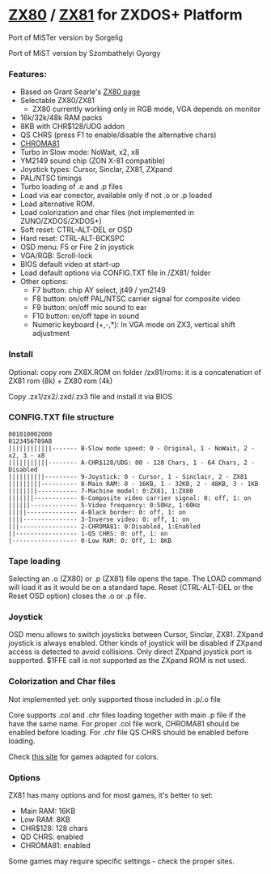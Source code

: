 # [ZX80](https://en.wikipedia.org/wiki/ZX80) / [ZX81](https://en.wikipedia.org/wiki/ZX81) for ZXDOS+ Platform

Port of MiSTer version by Sorgelig

Port of MiST version by Szombathelyi Gyorgy

### Features:
- Based on Grant Searle's [ZX80 page](http://searle.x10host.com/zx80/zx80.html)
- Selectable ZX80/ZX81
  + ZX80 currently working only in RGB mode, VGA depends on monitor
- 16k/32k/48k RAM packs
- 8KB with CHR$128/UDG addon
- QS CHRS (press F1 to enable/disable the alternative chars) 
- [CHROMA81](http://www.fruitcake.plus.com/Sinclair/ZX81/Chroma/ChromaInterface.htm)
- Turbo in Slow mode: NoWait, x2, x8
- YM2149 sound chip (ZON X-81 compatible)
- Joystick types: Cursor, Sinclar, ZX81, ZXpand
- PAL/NTSC timings
- Turbo loading of .o and .p files
- Load via ear conector, available only if not .o or .p loaded
- Load alternative ROM.
- Load colorization and char files (not implemented in ZUNO/ZXDOS/ZXDOS+)
- Soft reset: CTRL-ALT-DEL or OSD
- Hard reset: CTRL-ALT-BCKSPC
- OSD menu: F5 or Fire 2 in joystick
- VGA/RGB: Scroll-lock
- BIOS default video at start-up
- Load default options via CONFIG.TXT file in /ZX81/ folder
- Other options:
  + F7  button: chip AY select, jt49 / ym2149
  + F8  button: on/off PAL/NTSC carrier signal for composite video
  + F9  button: on/off mic sound to ear
  + F10 button: on/off tape in sound
  + Numeric keyboard (+,-,*): In VGA mode on ZX3, vertical shift adjustment

### Install
Optional: copy rom ZX8X.ROM on folder /zx81/roms: it is a concatenation of ZX81 rom (8k) + ZX80 rom (4k)

Copy .zx1/zx2/.zxd/.zx3 file and install it via BIOS

### CONFIG.TXT file structure
```
001010002000
0123456789AB
||||||||||||------- B-Slow mode speed: 0 - Original, 1 - NoWait, 2 - x2, 3 - x8
|||||||||||-------- A-CHR$128/UDG: 00 - 128 Chars, 1 - 64 Chars, 2 - Disabled
||||||||||--------- 9-Joystick: 0 - Cursor, 1 - Sinclair, 2 - ZX81
|||||||||---------- 8-Main RAM: 0 - 16KB, 1 - 32KB, 2 - 48KB, 3 - 1KB
||||||||----------- 7-Machine model: 0:ZX81, 1:ZX80
|||||||------------ 6-Composite video carrier signal: 0: off, 1: on
||||||------------- 5-Video frequency: 0:50Hz, 1:60Hz
|||||-------------- 4-Black border: 0: off, 1: on
||||--------------- 3-Inverse video: 0: off, 1: on
|||---------------- 2-CHROMA81: 0:Disabled, 1:Enabled
||----------------- 1-QS CHRS: 0: off, 1: on
|------------------ 0-Low RAM: 0: Off, 1: 8KB
```

### Tape loading
Selecting an .o (ZX80) or .p (ZX81) file opens the tape. 
The LOAD command will load it as it would be on a standard tape.
Reset (CTRL-ALT-DEL or the Reset OSD option) closes the .o or .p file.

### Joystick
OSD menu allows to switch joysticks between Cursor, Sinclar, ZX81. ZXpand joystick is always enabled.
Other kinds of joystick will be disabled if ZXpand access is detected to avoid collisions.
Only direct ZXpand joystick port is supported. $1FFE call is not supported as the ZXpand ROM is not used.

### Colorization and Char files
Not implemented yet: only supported those included in .p/.o file

Core supports .col and .chr files loading together with main .p file if the have the same name.
For proper .col file work, CHROMA81 should be enabled before loading. For .chr file QS CHRS should be enabled before loading.

Check [this site](http://www.fruitcake.plus.com/Sinclair/ZX81/Chroma/ChromaInterface_Software.htm) for games adapted for colors.

### Options
ZX81 has many options and for most games, it's better to set:
* Main RAM: 16KB
* Low RAM: 8KB
* CHR$128: 128 chars
* QD CHRS: enabled
* CHROMA81: enabled

Some games may require specific settings - check the proper sites.
